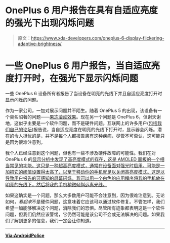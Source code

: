 # OnePlus 6 用户报告在具有自适应亮度的强光下出现闪烁问题

> 原文：<https://www.xda-developers.com/oneplus-6-display-flickering-adaptive-brightness/>

# 一些 OnePlus 6 用户报告，当自适应亮度打开时，在强光下显示闪烁问题

一些 OnePlus 6 设备所有者报告了当设备在明亮的光线下并且自适应亮度打开时显示闪烁的问题。

作为一家公司，一加对展示问题并不陌生。随着 OnePlus 5 的出现，该设备有一个臭名昭著的问题——[果冻滚动效果](https://www.xda-developers.com/oneplus-states-jelly-scrolling-effect-is-not-a-defect/)。现在另一个问题是 OnePlus 6，但谢天谢地，这似乎主要是一个软件问题，而不是硬件问题。互联网上的许多用户([包括我们自己的论坛](https://forum.xda-developers.com/oneplus-6/help/oneplus-6-auto-brightness-issue-t3795593))报告说，当自适应亮度在明亮的光线下打开时，显示器会闪烁。潜在的令人担忧的是，并不是每个人都报告患有这种疾病，尽管不可否认，这可能只是因为很难注意到。

我个人已经注意到这个问题，但也有一些不涉及硬件故障的可能性。我们在对 OnePlus 6 的[显示分析中发现了高亮度模式的存在，这是 AMOLED 面板的一个相当常见的功能。这只是一种超高亮度模式，通常在设备面对强光时启用。可能是一加把它的阈值设置得太高了，以至于移动你的手机就足以关闭高亮度模式。这足以导致用户报告的可感知的屏幕闪烁。我可以用一个白色的应用程序将我的手机放在明亮的光线下，然后将我的手机稍微倾斜远离光线。](https://www.xda-developers.com/oneplus-6-display-analysis-compared-oneplus-5t/)

如果这确实是一个问题，那么大多数用户可能不会注意到，因为很难注意到。无论如何，*看起来*不是硬件问题，这意味着它应该可以通过软件修复。不管怎样，我们希望一加能够解决这个问题，消除我们的恐惧。尽管所有迹象都表明这是一个软件问题，但我们仍然应该警惕，它仍然可能是该公司不会或无法解决的问题。如果我们了解到更多的信息，我们一定会让你知道。

* * *

[**Via:AndroidPolice**](https://www.androidpolice.com/2018/07/28/oneplus-6-displays-flicker-bright-light-adaptive-brightness-enabled/)